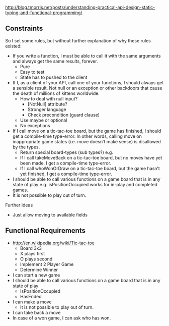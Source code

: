 ﻿http://blog.tmorris.net/posts/understanding-practical-api-design-static-typing-and-functional-programming/

## Constraints

So I set some rules, but without further explanation of why these rules existed:

* If you write a function, I must be able to call it with the same arguments and always get the same results, forever.
	* Pure
	* Easy to test
	* State has to pushed to the client
* If I, as a client of your API, call one of your functions, I should always get a sensible result. Not null or an exception or other backdoors that cause the death of millions of kittens worldwide.
	* How to deal with null input?
		* [NotNull] attribute?
		* Stronger language
		* Check precondition (guard clause)
	* Use maybe or optional
	* No exceptions
* If I call move on a tic-tac-toe board, but the game has finished, I should get a compile-time type-error. In other words, calling move on inappropriate game states (i.e. move doesn’t make sense) is disallowed by the types.
	* Return special board-types (sub types?)
	e.g.
	* If I call takeMoveBack on a tic-tac-toe board, but no moves have yet been made, I get a compile-time type-error.
	* If I call whoWonOrDraw on a tic-tac-toe board, but the game hasn’t yet finished, I get a compile-time type-error.
* I should be able to call various functions on a game board that is in any state of play e.g. isPositionOccupied works for in-play and completed games.
* It is not possible to play out of turn.

Further ideas
* Just allow moving to available fields


## Functional Requirements

* http://en.wikipedia.org/wiki/Tic-tac-toe
	* Board 3x3
	* X plays first
	* O plays second
	* Implement 2 Player Game
	* Determine Winner
* I can start a new game
* I should be able to call various functions on a game board that is in any state of play
	* IsPositionOccupied
	* HasEnded
* I can make a move
	* It is not possible to play out of turn.
* I can take back a move
* In case of a won game, I can ask who has won.

